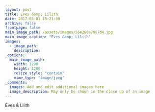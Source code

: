 ```yaml
---
layout: post
title: Eves &amp; Lilith
date: 2017-03-01 15:21:00
archive: false
frontpage: false
main_image_path: /assets/images/56e200e7987d4.jpg
main_image_caption: "Eves &amp; Lilith"
images:
  - image_path: 
    description: 
_options:
  main_image_path:
    width: 1200
    height: 1200
    resize_style: "contain"
    mime_type: "image/jpeg"
_comments:
  images: Add and edit additional images here
  image_description: May only be shown in the close up of an image
---
```


Eves &amp; Lilith